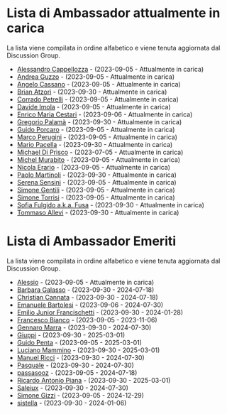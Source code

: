 # Lista di Ambassador attualmente in carica

La lista viene compilata in ordine alfabetico e viene tenuta aggiornata dal Discussion Group.

- [Alessandro Cappellozza](https://github.com/eppak) - (2023-09-05 - Attualmente in carica)
- [Andrea Guzzo](https://github.com/JeyDi) - (2023-09-05 - Attualmente in carica)
- [Angelo Cassano](https://github.com/AngeloAvv) - (2023-09-05 - Attualmente in carica)
- [Brian Atzori](https://github.com/BrianAtzori) - (2023-09-30 - Attualmente in carica)
- [Corrado Petrelli](https://github.com/corradopetrelli) - (2023-09-05 - Attualmente in carica)
- [Davide Imola](https://github.com/davideimola) - (2023-09-05 - Attualmente in carica)
- [Enrico Maria Cestari](https://github.com/EMCestari) - (2023-09-06 - Attualmente in carica)
- [Gregorio Palamà](https://github.com/gregoriopalama) - (2023-09-30 - Attualmente in carica)
- [Guido Porcaro](https://github.com/elgorditosalsero) - (2023-09-05 - Attualmente in carica)
- [Marco Perugini](https://github.com/imD3v) - (2023-09-05 - Attualmente in carica)
- [Mario Pacella](https://github.com/Mik23mik) - (2023-09-30 - Attualmente in carica)
- [Michael Di Prisco](https://github.com/Cadienvan) - (2023-07-05 - Attualmente in carica)
- [Michel Murabito](https://github.com/akelity) - (2023-09-05 - Attualmente in carica)
- [Nicola Erario](https://github.com/nicolaerario) - (2023-09-05 - Attualmente in carica)
- [Paolo Martinoli](https://github.com/ugho16) - (2023-09-30 - Attualmente in carica)
- [Serena Sensini](https://github.com/serenasensini) - (2023-09-05 - Attualmente in carica)
- [Simone Gentili](https://github.com/sensorario) - (2023-09-05 - Attualmente in carica)
- [Simone Torrisi](https://github.com/storrisi) - (2023-09-05 - Attualmente in carica)
- [Sofia Fulgido a.k.a. Fusa](https://github.com/fulgido) - (2023-09-30 - Attualmente in carica)
- [Tommaso Allevi](https://github.com/allevo) - (2023-09-30 - Attualmente in carica)

# Lista di Ambassador Emeriti

La lista viene compilata in ordine alfabetico e viene tenuta aggiornata dal Discussion Group.

- [Alessio](https://github.com/Developpoo) - (2023-09-05 - Attualmente in carica)
- [Barbara Galasso](https://github.com/bananabarb) - (2023-09-30 - 2024-07-18)
- [Christian Cannata](https://github.com/christiancannata) - (2023-09-30 - 2024-07-18)
- [Emanuele Bartolesi](https://github.com/kasuken) - (2023-09-06 - 2024-07-30)
- [Emilio Junior Francischetti](https://github.com/frnmjn) - (2023-09-30 - 2024-01-28)
- [Francesco Bianco](https://github.com/francescobianco) - (2023-09-05 - 2023-11-06)
- [Gennaro Marra](https://github.com/Nobu89) - (2023-09-30 - 2024-07-30)
- [Giuppi](https://github.com/giuppidev) - (2023-09-30 - 2025-03-01)
- [Guido Penta](https://github.com/GuidoPenta) - (2023-09-05 - 2025-03-01)
- [Luciano Mammino](https://github.com/lmammino) - (2023-09-30 - 2025-03-01)
- [Manuel Ricci](https://github.com/manuelricci) - (2023-09-30 - 2024-07-30)
- [Pasquale](https://github.com/halfpass25) - (2023-09-30 - 2024-07-30)
- [passasooz](https://github.com/passasooz) - (2023-09-05 - 2024-07-18)
- [Ricardo Antonio Piana](https://github.com/devnuli) - (2023-09-30 - 2025-03-01)
- [Saleiux](https://github.com/Saleiux) - (2023-09-30 - 2024-07-30)
- [Simone Gizzi](https://github.com/guizzo) - (2023-09-05 - 2024-12-29)
- [sistella](https://github.com/sistella) - (2023-09-30 - 2024-01-06)
